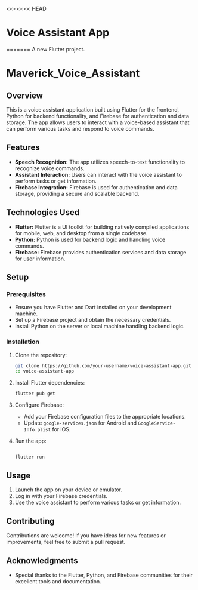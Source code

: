 <<<<<<< HEAD
# Voice Assistant App

=======
A new Flutter project.

# Maverick_Voice_Assistant
## Overview

This is a voice assistant application built using Flutter for the frontend, Python for backend functionality, and Firebase for authentication and data storage. The app allows users to interact with a voice-based assistant that can perform various tasks and respond to voice commands.

## Features

- **Speech Recognition:** The app utilizes speech-to-text functionality to recognize voice commands.
- **Assistant Interaction:** Users can interact with the voice assistant to perform tasks or get information.
- **Firebase Integration:** Firebase is used for authentication and data storage, providing a secure and scalable backend.

## Technologies Used

- **Flutter:** Flutter is a UI toolkit for building natively compiled applications for mobile, web, and desktop from a single codebase.
- **Python:** Python is used for backend logic and handling voice commands.
- **Firebase:** Firebase provides authentication services and data storage for user information.

## Setup

### Prerequisites

- Ensure you have Flutter and Dart installed on your development machine.
- Set up a Firebase project and obtain the necessary credentials.
- Install Python on the server or local machine handling backend logic.

### Installation

1. Clone the repository:

    ```bash
    git clone https://github.com/your-username/voice-assistant-app.git
    cd voice-assistant-app
    ```

2. Install Flutter dependencies:

    ```bash
    flutter pub get
    ```

3. Configure Firebase:

    - Add your Firebase configuration files to the appropriate locations.
    - Update `google-services.json` for Android and `GoogleService-Info.plist` for iOS.

4. Run the app:

    ```bash![photo_2024-01-30_20-44-39](https://github.com/Godaminator02/Voice_assistant/assets/117902722/6c607b24-0796-49ae-a4e3-2c17c78fdf09)

    flutter run
    ```

## Usage

1. Launch the app on your device or emulator.
2. Log in with your Firebase credentials.
3. Use the voice assistant to perform various tasks or get information.

## Contributing

Contributions are welcome! If you have ideas for new features or improvements, feel free to submit a pull request.


## Acknowledgments

- Special thanks to the Flutter, Python, and Firebase communities for their excellent tools and documentation.

